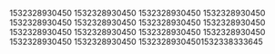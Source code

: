 1532328930450
1532328930450
1532328930450
1532328930450
1532328930450
1532328930450
1532328930450
1532328930450
1532328930450
1532328930450
1532328930450
1532328930450
1532328930450
1532328930450
15323289304501532338333645